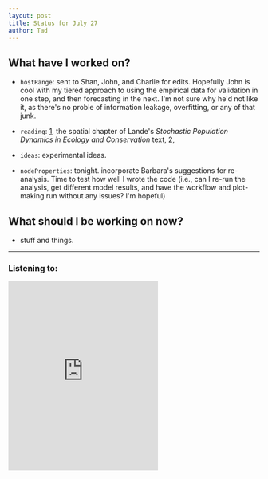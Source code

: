 ```yaml
---
layout: post
title: Status for July 27
author: Tad
---
```


## What have I worked on?

* `hostRange`: sent to Shan, John, and Charlie for edits. Hopefully John is cool with my tiered approach to using the empirical data for validation in one step, and then forecasting in the next. I'm not sure why he'd not like it, as there's no proble of information leakage, overfitting, or any of that junk.

* `reading`: [1](http://www.pnas.org/content/103/34/12781.full.pdf), the spatial chapter of Lande's _Stochastic Population Dynamics in Ecology and Conservation_ text, [2](http://onlinelibrary.wiley.com/doi/10.1890/14-1661.1/full),

* `ideas`: experimental ideas.

* `nodeProperties`: tonight. incorporate Barbara's suggestions for re-analysis. Time to test how well I wrote the code (i.e., can I re-run the analysis, get different model results, and have the workflow and plot-making run without any issues? I'm hopeful)



## What should I be working on now?

* stuff and things.





---

### Listening to:
<iframe src="https://embed.spotify.com/?uri=spotify%3Atrack%3A46teAZdUBf6ANrouBFRyHP" width="300" height="380" frameborder="0" allowtransparency="true"></iframe>
 <i class='fa fa-code' style='color:pink'></i>

